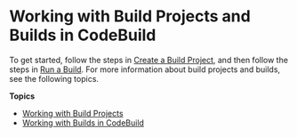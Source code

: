 # Working with Build Projects and Builds in CodeBuild<a name="builds-projects-and-builds"></a>

 To get started, follow the steps in [Create a Build Project](create-project.md), and then follow the steps in [Run a Build](run-build.md)\. For more information about build projects and builds, see the following topics\.

**Topics**
+ [Working with Build Projects](working-with-build-projects.md)
+ [Working with Builds in CodeBuild](builds-working.md)